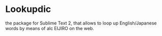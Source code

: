 Lookupdic
=========

the package for Sublime Text 2, that allows to loop up English/Japanese words by means of alc EIJIRO on the web.